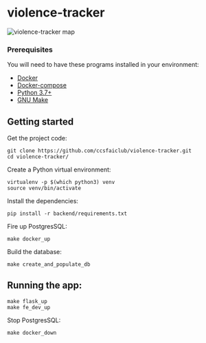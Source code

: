 # violence-tracker
![violence-tracker map](https://user-images.githubusercontent.com/18561714/100044274-1db25b00-2dc4-11eb-9656-50ff0306854b.png")


### Prerequisites
You will need to have these programs installed in your environment:
 * [Docker](https://docs.docker.com/get-docker/)
 * [Docker-compose](https://docs.docker.com/compose/install/)
 * [Python 3.7+](https://www.python.org/downloads/)
 * [GNU Make](https://www.gnu.org/software/make/)

## Getting started 

Get the project code:
```
git clone https://github.com/ccsfaiclub/violence-tracker.git
cd violence-tracker/
```

Create a Python virtual environment:
```
virtualenv -p $(which python3) venv
source venv/bin/activate
```

Install the dependencies:
```
pip install -r backend/requirements.txt
```

Fire up PostgresSQL:
```
make docker_up
```

Build the database:
```
make create_and_populate_db
```

## Running the app:
```
make flask_up
make fe_dev_up
```

Stop PostgresSQL:
```
make docker_down
```
